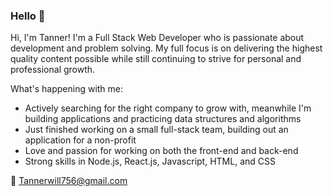### Hello 👋

Hi, I'm Tanner! I'm a Full Stack Web Developer who is passionate about development and problem solving. My full focus is on delivering the highest quality content possible while still continuing to strive for personal and professional growth.

What's happening with me:

- Actively searching for the right company to grow with, meanwhile I'm building applications and practicing data structures and algorithms
- Just finished working on a small full-stack team, building out an application for a non-profit
- Love and passion for working on both the front-end and back-end
- Strong skills in Node.js, React.js, Javascript, HTML, and CSS

📧 Tannerwill756@gmail.com
